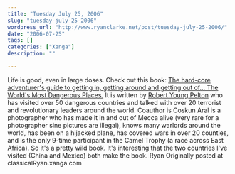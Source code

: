 ```yaml
---
title: "Tuesday July 25, 2006"
slug: "tuesday-july-25-2006"
wordpress_url: "http://www.ryanclarke.net/post/tuesday-july-25-2006/"
date: "2006-07-25"
tags: []
categories: ["Xanga"]
description: ""

---
```


Life is good, even in large doses.
Check out this book: [The hard-core adventurer's guide to getting in, getting around and getting out of... The World's Most Dangerous Places.](http://en.wikipedia.org/wiki/The_World%27s_Most_Dangerous_Places) It is written by [Robert Young Pelton](http://en.wikipedia.org/wiki/Robert_Young_Pelton) who has visited over 50 dangerous countries and talked with over 20 terrorist and revolutionary leaders around the world. Coauthor is Coskun Aral is a photographer who has made it in and out of Mecca alive (very rare for a photographer sine pictures are illegal), knows many warlords around the world, has been on a hijacked plane, has covered wars in over 20 counties, and is the only 9-time participant in the Camel Trophy (a race across East Africa). So it's a pretty wild book.
It's interesting that the two countries I've visited (China and Mexico) both make the book.
Ryan
Originally posted at classicalRyan.xanga.com
